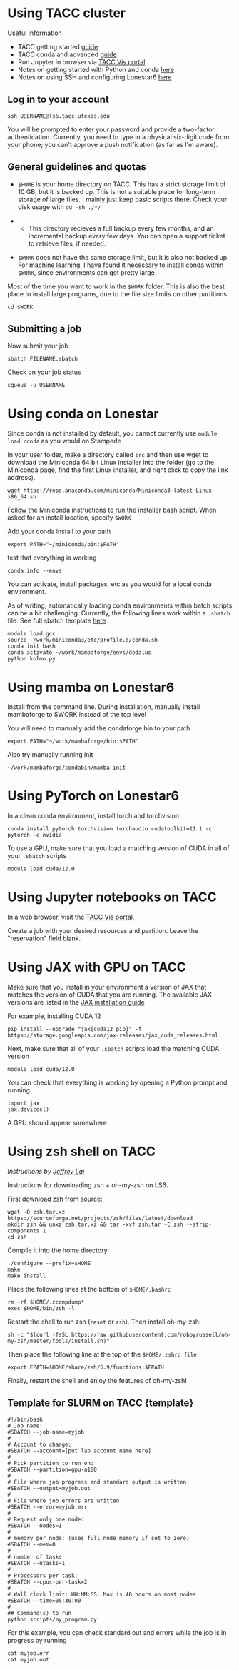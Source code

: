 # Using TACC cluster

Useful information

+ TACC getting started [guide](https://wikis.utexas.edu/display/CoreNGSTools/Getting+started+at+TACC)
+ TACC conda and advanced [guide](https://wikis.utexas.edu/display/bioiteam/Linux+and+stampede2+Setup+--+GVA2021#Linuxandstampede2SetupGVA2021-MovingbeyondthepreinstalledcommandsonTACC)
+ Run Jupyter in browser via [TACC Vis portal](https://vis.tacc.utexas.edu/).
+ Notes on getting started with Python and conda [here](https://www.wgilpin.com/cphy/labs/getting_started_with_python.html)
+ Notes on using SSH and configuring Lonestar6 [here](https://issm.ess.uci.edu/trac/issm/wiki/lonestar)

## Log in to your account

    ssh USERNAME@ls6.tacc.utexas.edu 

You will be prompted to enter your password and provide a two-factor authentication. Currently, you need to type in a physical six-digit code from your phone; you can't approve a push notification (as far as I'm aware).


## General guidelines and quotas

+ `$HOME` is your home directory on TACC. This has a strict storage limit of 10 GB, but it is backed up. This is not a suitable place for long-term storage of large files. I mainly just keep basic scripts there. Check your disk usage with `du -sh ./*/`
+ + This directory recieves a full backup every few months, and an incremental backup every few days. You can open a support ticket to retrieve files, if needed.

+ `$WORK` does not have the same storage limit, but it is also not backed up. For machine learning, I have found it necessary to install conda within `$WORK`, since environments can get pretty large

Most of the time you want to work in the `$WORK` folder. This is also the best place to install large programs, due to the file size limits on other partitions. 

    cd $WORK


## Submitting a job

Now submit your job

	sbatch FILENAME.sbatch

Check on your job status

	squeue -u USERNAME

# Using conda on Lonestar

Since conda is not installed by default, you cannot currently use `module load conda` as you would on Stampede

In your user folder, make a directory called `src` and then use wget to download the Miniconda 64 bit Linux installer into the folder (go to the Miniconda page, find the first Linux installer, and right click to copy the link address). 

    wget https://repo.anaconda.com/miniconda/Miniconda3-latest-Linux-x86_64.sh

Follow the Miniconda instructions to run the installer bash script. When asked for an install location, specify `$WORK`

Add your conda install to your path

    export PATH="~/miniconda/bin:$PATH"

test that everything is working

    conda info --envs

You can activate, install packages, etc as you would for a local conda environment. 

As of writing, automatically loading conda environments within batch scripts can be a bit challenging. Currently, the following lines work within a `.sbatch` file. See full sbatch template [here](#template)

    module load gcc
    source ~/work/miniconda3/etc/profile.d/conda.sh
    conda init bash
    conda activate ~/work/mambaforge/envs/dedalus
    python kolmo.py


# Using mamba on Lonestar6

Install from the command line. During installation, manually install mambaforge to $WORK instead of the top level

You will need to manually add the condaforge bin to your path

    export PATH="~/work/mambaforge/bin:$PATH"

Also try manually running init

    ~/work/mambaforge/condabin/mamba init

# Using PyTorch on Lonestar6

In a clean conda environment, install torch and torchvision

    conda install pytorch torchvision torchaudio cudatoolkit=11.1 -c pytorch -c nvidia

To use a GPU, make sure that you load a matching version of CUDA in all of your `.sbatch` scripts

    module load cuda/12.0

# Using Jupyter notebooks on TACC

In a web browser, visit the [TACC Vis portal](https://vis.tacc.utexas.edu/).

Create a job with your desired resources and partition. Leave the "reservation" field blank.

# Using JAX with GPU on TACC

Make sure that you install in your environment a version of JAX that matches the version of CUDA that you are running. The available JAX versions are listed in the [JAX installation guide](https://github.com/google/jax#installation)

For example, installing CUDA 12 

    pip install --upgrade "jax[cuda12_pip]" -f https://storage.googleapis.com/jax-releases/jax_cuda_releases.html

Next, make sure that all of your `.sbatch` scripts load the matching CUDA version

    module load cuda/12.0

You can check that everything is working by opening a Python prompt and running

    import jax
    jax.devices()

A GPU should appear somewhere

# Using zsh shell on TACC

*Instructions by [Jeffrey Lai](https://github.com/jbial)*

Instructions for downloading zsh + oh-my-zsh on LS6:

First download zsh from source:

    wget -O zsh.tar.xz https://sourceforge.net/projects/zsh/files/latest/download
    mkdir zsh && unxz zsh.tar.xz && tar -xvf zsh.tar -C zsh --strip-components 1
    cd zsh

Compile it into the home directory:

    ./configure --prefix=$HOME
    make
    make install

Place the following lines at the bottom of `$HOME/.bashrc`

    rm -rf $HOME/.zcompdump*
    exec $HOME/bin/zsh -l

Restart the shell to run zsh (`reset`  or `zsh`). Then install oh-my-zsh:

    sh -c "$(curl -fsSL https://raw.githubusercontent.com/robbyrussell/oh-my-zsh/master/tools/install.sh)"

Then place the following line at the top of the `$HOME/.zshrc file`

    export FPATH=$HOME/share/zsh/5.9/functions:$FPATH

Finally, restart the shell and enjoy the features of oh-my-zsh!

## Template for SLURM on TACC {template}

```
#!/bin/bash
# Job name:
#SBATCH --job-name=myjob
#
# Account to charge:
#SBATCH --account=[put lab account name here]
#
# Pick partition to run on:
#SBATCH --partition=gpu-a100
#
# File where job progress and standard output is written
#SBATCH --output=myjob.out
#
# File where job errors are written
#SBATCH --error=myjob.err      
#
# Request only one node:
#SBATCH --nodes=1
#
# memory per node: (uses full node memory if set to zero)
#SBATCH --mem=0  
#
# number of tasks
#SBATCH --ntasks=1
#
# Processors per task:
#SBATCH --cpus-per-task=2
#
# Wall clock limit: HH:MM:SS. Max is 48 hours on most nodes
#SBATCH --time=05:30:00
#
## Command(s) to run
python scripts/my_program.py 
```

For this example, you can check standard out and errors while the job is in progress by running 

    cat myjob.err
    cat myjob.out

